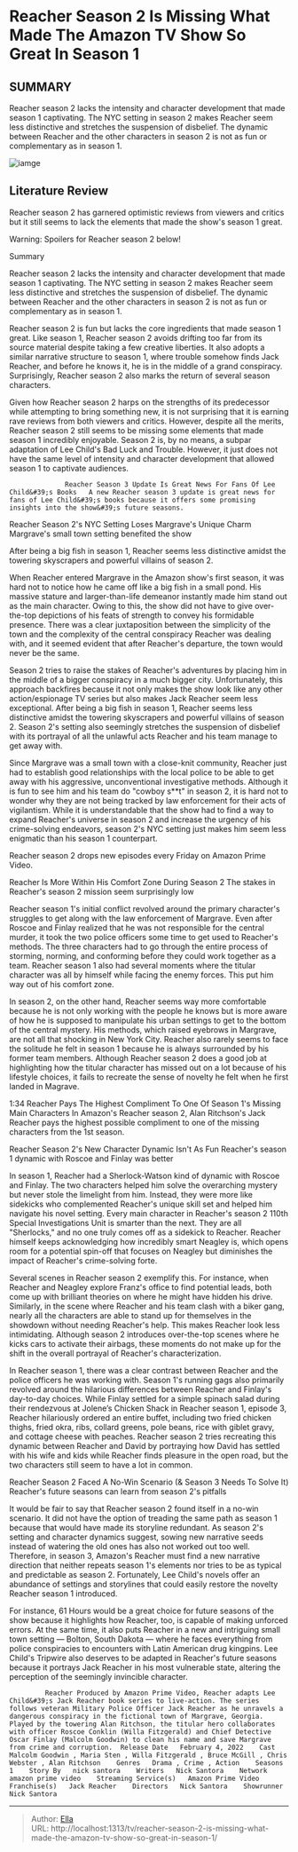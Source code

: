 # Reacher Season 2 Is Missing What Made The Amazon TV Show So Great In Season 1


## SUMMARY 



  Reacher season 2 lacks the intensity and character development that made season 1 captivating.   The NYC setting in season 2 makes Reacher seem less distinctive and stretches the suspension of disbelief.   The dynamic between Reacher and the other characters in season 2 is not as fun or complementary as in season 1.  

![iamge]()

## Literature Review
Reacher season 2 has garnered optimistic reviews from viewers and critics but it still seems to lack the elements that made the show&#39;s season 1 great.

Warning: Spoilers for Reacher season 2 below!



Summary

  Reacher season 2 lacks the intensity and character development that made season 1 captivating.   The NYC setting in season 2 makes Reacher seem less distinctive and stretches the suspension of disbelief.   The dynamic between Reacher and the other characters in season 2 is not as fun or complementary as in season 1.  







Reacher season 2 is fun but lacks the core ingredients that made season 1 great. Like season 1, Reacher season 2 avoids drifting too far from its source material despite taking a few creative liberties. It also adopts a similar narrative structure to season 1, where trouble somehow finds Jack Reacher, and before he knows it, he is in the middle of a grand conspiracy. Surprisingly, Reacher season 2 also marks the return of several season characters.

Given how Reacher season 2 harps on the strengths of its predecessor while attempting to bring something new, it is not surprising that it is earning rave reviews from both viewers and critics. However, despite all the merits, Reacher season 2 still seems to be missing some elements that made season 1 incredibly enjoyable. Season 2 is, by no means, a subpar adaptation of Lee Child&#39;s Bad Luck and Trouble. However, it just does not have the same level of intensity and character development that allowed season 1 to captivate audiences.

                  Reacher Season 3 Update Is Great News For Fans Of Lee Child&#39;s Books   A new Reacher season 3 update is great news for fans of Lee Child&#39;s books because it offers some promising insights into the show&#39;s future seasons.    





 Reacher Season 2&#39;s NYC Setting Loses Margrave&#39;s Unique Charm 
Margrave&#39;s small town setting benefited the show
         



After being a big fish in season 1, Reacher seems less distinctive amidst the towering skyscrapers and powerful villains of season 2.




When Reacher entered Margrave in the Amazon show&#39;s first season, it was hard not to notice how he came off like a big fish in a small pond. His massive stature and larger-than-life demeanor instantly made him stand out as the main character. Owing to this, the show did not have to give over-the-top depictions of his feats of strength to convey his formidable presence. There was a clear juxtaposition between the simplicity of the town and the complexity of the central conspiracy Reacher was dealing with, and it seemed evident that after Reacher&#39;s departure, the town would never be the same.




Season 2 tries to raise the stakes of Reacher&#39;s adventures by placing him in the middle of a bigger conspiracy in a much bigger city. Unfortunately, this approach backfires because it not only makes the show look like any other action/espionage TV series but also makes Jack Reacher seem less exceptional. After being a big fish in season 1, Reacher seems less distinctive amidst the towering skyscrapers and powerful villains of season 2. Season 2&#39;s setting also seemingly stretches the suspension of disbelief with its portrayal of all the unlawful acts Reacher and his team manage to get away with.

Since Margrave was a small town with a close-knit community, Reacher just had to establish good relationships with the local police to be able to get away with his aggressive, unconventional investigative methods. Although it is fun to see him and his team do &#34;cowboy s**t&#34; in season 2, it is hard not to wonder why they are not being tracked by law enforcement for their acts of vigilantism. While it is understandable that the show had to find a way to expand Reacher&#39;s universe in season 2 and increase the urgency of his crime-solving endeavors, season 2&#39;s NYC setting just makes him seem less enigmatic than his season 1 counterpart.






Reacher season 2 drops new episodes every Friday on Amazon Prime Video.






 Reacher Is More Within His Comfort Zone During Season 2 
The stakes in Reacher&#39;s season 2 mission seem surprisingly low
         

Reacher season 1&#39;s initial conflict revolved around the primary character&#39;s struggles to get along with the law enforcement of Margrave. Even after Roscoe and Finlay realized that he was not responsible for the central murder, it took the two police officers some time to get used to Reacher&#39;s methods. The three characters had to go through the entire process of storming, norming, and conforming before they could work together as a team. Reacher season 1 also had several moments where the titular character was all by himself while facing the enemy forces. This put him way out of his comfort zone.




In season 2, on the other hand, Reacher seems way more comfortable because he is not only working with the people he knows but is more aware of how he is supposed to manipulate his urban settings to get to the bottom of the central mystery. His methods, which raised eyebrows in Margrave, are not all that shocking in New York City. Reacher also rarely seems to face the solitude he felt in season 1 because he is always surrounded by his former team members. Although Reacher season 2 does a good job at highlighting how the titular character has missed out on a lot because of his lifestyle choices, it fails to recreate the sense of novelty he felt when he first landed in Magrave.

  1:34                       Reacher Pays The Highest Compliment To One Of Season 1&#39;s Missing Main Characters   In Amazon&#39;s Reacher season 2, Alan Ritchson&#39;s Jack Reacher pays the highest possible compliment to one of the missing characters from the 1st season.    



 Reacher Season 2&#39;s New Character Dynamic Isn&#39;t As Fun 
Reacher&#39;s season 1 dynamic with Roscoe and Finlay was better
         




In season 1, Reacher had a Sherlock-Watson kind of dynamic with Roscoe and Finlay. The two characters helped him solve the overarching mystery but never stole the limelight from him. Instead, they were more like sidekicks who complemented Reacher&#39;s unique skill set and helped him navigate his novel setting. Every main character in Reacher&#39;s season 2 110th Special Investigations Unit is smarter than the next. They are all &#34;Sherlocks,&#34; and no one truly comes off as a sidekick to Reacher. Reacher himself keeps acknowledging how incredibly smart Neagley is, which opens room for a potential spin-off that focuses on Neagley but diminishes the impact of Reacher&#39;s crime-solving forte.

Several scenes in Reacher season 2 exemplify this. For instance, when Reacher and Neagley explore Franz&#39;s office to find potential leads, both come up with brilliant theories on where he might have hidden his drive. Similarly, in the scene where Reacher and his team clash with a biker gang, nearly all the characters are able to stand up for themselves in the showdown without needing Reacher&#39;s help. This makes Reacher look less intimidating. Although season 2 introduces over-the-top scenes where he kicks cars to activate their airbags, these moments do not make up for the shift in the overall portrayal of Reacher&#39;s characterization.




In Reacher season 1, there was a clear contrast between Reacher and the police officers he was working with. Season 1&#39;s running gags also primarily revolved around the hilarious differences between Reacher and Finlay&#39;s day-to-day choices. While Finlay settled for a simple spinach salad during their rendezvous at Jolene’s Chicken Shack in Reacher season 1, episode 3, Reacher hilariously ordered an entire buffet, including two fried chicken thighs, fried okra, ribs, collard greens, pole beans, rice with giblet gravy, and cottage cheese with peaches. Reacher  season 2 tries recreating this dynamic between Reacher and David by portraying how David has settled with his wife and kids while Reacher finds pleasure in the open road, but the two characters still seem to have a lot in common.



 Reacher Season 2 Faced A No-Win Scenario (&amp; Season 3 Needs To Solve It) 
Reacher&#39;s future seasons can learn from season 2&#39;s pitfalls
          




It would be fair to say that Reacher season 2 found itself in a no-win scenario. It did not have the option of treading the same path as season 1 because that would have made its storyline redundant. As season 2&#39;s setting and character dynamics suggest, sowing new narrative seeds instead of watering the old ones has also not worked out too well. Therefore, in season 3, Amazon&#39;s Reacher must find a new narrative direction that neither repeats season 1&#39;s elements nor tries to be as typical and predictable as season 2. Fortunately, Lee Child&#39;s novels offer an abundance of settings and storylines that could easily restore the novelty Reacher season 1 introduced.

For instance, 61 Hours would be a great choice for future seasons of the show because it highlights how Reacher, too, is capable of making unforced errors. At the same time, it also puts Reacher in a new and intriguing small town setting — Bolton, South Dakota — where he faces everything from police conspiracies to encounters with Latin American drug kingpins. Lee Child&#39;s Tripwire also deserves to be adapted in Reacher&#39;s future seasons because it portrays Jack Reacher in his most vulnerable state, altering the perception of the seemingly invincible character.




             Reacher Produced by Amazon Prime Video, Reacher adapts Lee Child&#39;s Jack Reacher book series to live-action. The series follows veteran Military Police Officer Jack Reacher as he unravels a dangerous conspiracy in the fictional town of Margrave, Georgia. Played by the towering Alan Ritchson, the titular hero collaborates with officer Roscoe Conklin (Willa Fitzgerald) and Chief Detective Oscar Finlay (Malcolm Goodwin) to clean his name and save Margrave from crime and corruption.  Release Date   February 4, 2022    Cast   Malcolm Goodwin , Maria Sten , Willa Fitzgerald , Bruce McGill , Chris Webster , Alan Ritchson    Genres   Drama , Crime , Action    Seasons   1    Story By   nick santora    Writers   Nick Santora    Network   amazon prime video    Streaming Service(s)   Amazon Prime Video    Franchise(s)   Jack Reacher    Directors   Nick Santora    Showrunner   Nick Santora       


---

> Author: [Ella](https://instagram.hk.cn/)  
> URL: http://localhost:1313/tv/reacher-season-2-is-missing-what-made-the-amazon-tv-show-so-great-in-season-1/  

